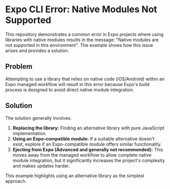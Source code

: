 # Expo CLI Error: Native Modules Not Supported

This repository demonstrates a common error in Expo projects where using libraries with native modules results in the message: "Native modules are not supported in this environment".  The example shows how this issue arises and provides a solution.

## Problem

Attempting to use a library that relies on native code (iOS/Android) within an Expo managed workflow will result in this error because Expo's build process is designed to avoid direct native module integration.

## Solution

The solution generally involves:

1. **Replacing the library:** Finding an alternative library with pure JavaScript implementation.
2. **Using an Expo-compatible module:** If a suitable alternative doesn't exist, explore if an Expo-compatible module offers similar functionality.
3. **Ejecting from Expo (Advanced and generally not recommended):** This moves away from the managed workflow to allow complete native module integration, but it significantly increases the project's complexity and makes updates harder.

This example highlights using an alternative library as the simplest approach.